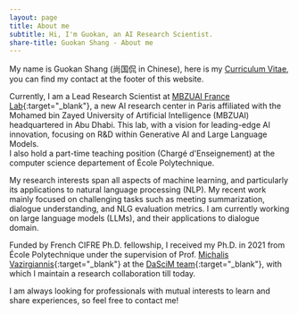 ```yaml
---
layout: page
title: About me
subtitle: Hi, I'm Guokan, an AI Research Scientist.
share-title: Guokan Shang - About me
---
```


My name is Guokan Shang (尚国侃 in Chinese), here is my [Curriculum Vitae](CV_Guokan_Shang.pdf), you can find my contact at the footer of this website.

Currently, I am a Lead Research Scientist at [MBZUAI France Lab](https://mbzuai.ac.ae/llm/){:target="_blank"}, a new AI research center in Paris affiliated with the Mohamed bin Zayed University of Artificial Intelligence (MBZUAI) headquartered in Abu Dhabi. This lab, with a vision for leading-edge AI innovation, focusing on R&D within Generative AI and Large Language Models. <br>
I also hold a part-time teaching position (Chargé d'Enseignement) at the computer science departement of École Polytechnique. <br>

My research interests span all aspects of machine learning, and particularly its applications to natural language processing (NLP). My recent work mainly focused on challenging tasks such as meeting summarization, dialogue understanding, and NLG evaluation metrics. I am currently working on large language models (LLMs), and their applications to dialogue domain.

Funded by French CIFRE Ph.D. fellowship, I received my Ph.D. in 2021 from École Polytechnique under the supervision of Prof. [Michalis Vazirgiannis](https://scholar.google.com/citations?user=aWGJYcMAAAAJ){:target="_blank"} at the [DaSciM team](http://www.lix.polytechnique.fr/dascim/){:target="_blank"}, with which I maintain a research collaboration till today. <br>
<!---
Previously, I obtained a Master's degree in 2016 from Paris-Saclay University, in Machine Learning. Before that, I obtained an Engineer's degree in 2015 from University of Technology of Troyes and a Bachelor's degree in 2013 from Harbin Institute of Technology, both in Computer Science.
-->

I am always looking for professionals with mutual interests to learn and share experiences, so feel free to contact me! 
